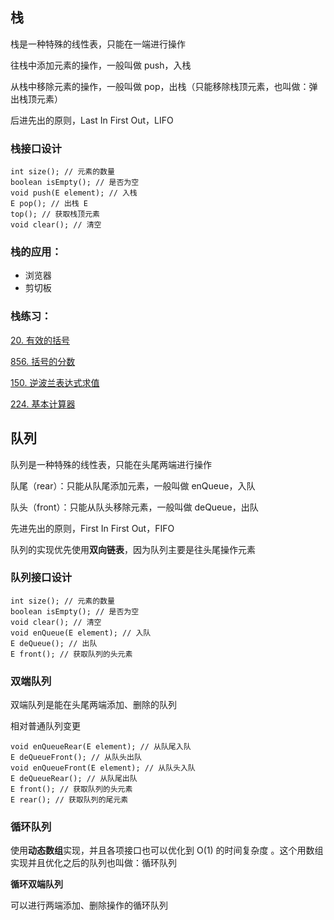 ## 栈

栈是一种特殊的线性表，只能在一端进行操作

往栈中添加元素的操作，一般叫做 push，入栈 

从栈中移除元素的操作，一般叫做 pop，出栈（只能移除栈顶元素，也叫做：弹出栈顶元素）

后进先出的原则，Last In First Out，LIFO

### 栈接口设计

```
int size(); // 元素的数量 
boolean isEmpty(); // 是否为空 
void push(E element); // 入栈 
E pop(); // 出栈 E 
top(); // 获取栈顶元素 
void clear(); // 清空
```

### 栈的应用：

- 浏览器
- 剪切板

### 栈练习：

[20. 有效的括号](https://leetcode.cn/problems/valid-parentheses/)

[856. 括号的分数](https://leetcode.cn/problems/score-of-parentheses/)

[150. 逆波兰表达式求值](https://leetcode.cn/problems/evaluate-reverse-polish-notation/)

[224. 基本计算器](https://leetcode.cn/problems/basic-calculator/)

## 队列

队列是一种特殊的线性表，只能在头尾两端进行操作

队尾（rear）：只能从队尾添加元素，一般叫做 enQueue，入队 

队头（front）：只能从队头移除元素，一般叫做 deQueue，出队 

先进先出的原则，First In First Out，FIFO

队列的实现优先使用**双向链表**，因为队列主要是往头尾操作元素

### 队列接口设计

```
int size(); // 元素的数量 
boolean isEmpty(); // 是否为空 
void clear(); // 清空 
void enQueue(E element); // 入队 
E deQueue(); // 出队 
E front(); // 获取队列的头元素
```

### 双端队列

双端队列是能在头尾两端添加、删除的队列

相对普通队列变更

```
void enQueueRear(E element); // 从队尾入队
E deQueueFront(); // 从队头出队 
void enQueueFront(E element); // 从队头入队 
E deQueueRear(); // 从队尾出队 
E front(); // 获取队列的头元素 
E rear(); // 获取队列的尾元素
```

### 循环队列

使用**动态数组**实现，并且各项接口也可以优化到 O(1) 的时间复杂度 。这个用数组实现并且优化之后的队列也叫做：循环队列

**循环双端队列**

可以进行两端添加、删除操作的循环队列

